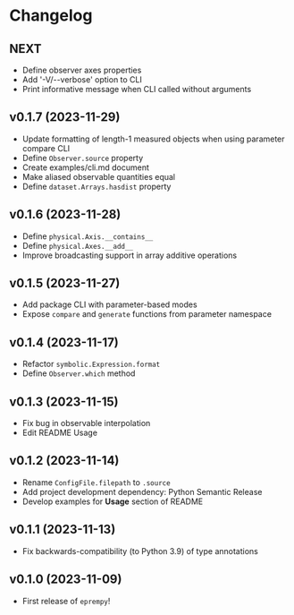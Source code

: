 <!-- Note to developers: version subheadings should have the form vX.Y.Z (YYYY-MM-DD) -->

# Changelog

## NEXT

- Define observer axes properties
- Add '-V/--verbose' option to CLI
- Print informative message when CLI called without arguments

## v0.1.7 (2023-11-29)

- Update formatting of length-1 measured objects when using parameter compare CLI
- Define `Observer.source` property
- Create examples/cli.md document
- Make aliased observable quantities equal
- Define `dataset.Arrays.hasdist` property

## v0.1.6 (2023-11-28)

- Define `physical.Axis.__contains__`
- Define `physical.Axes.__add__`
- Improve broadcasting support in array additive operations

## v0.1.5 (2023-11-27)

- Add package CLI with parameter-based modes
- Expose `compare` and `generate` functions from parameter namespace

## v0.1.4 (2023-11-17)

- Refactor `symbolic.Expression.format`
- Define `Observer.which` method

## v0.1.3 (2023-11-15)

- Fix bug in observable interpolation
- Edit README Usage

## v0.1.2 (2023-11-14)

- Rename `ConfigFile.filepath` to `.source`
- Add project development dependency: Python Semantic Release
- Develop examples for **Usage** section of README

## v0.1.1 (2023-11-13)

- Fix backwards-compatibility (to Python 3.9) of type annotations

## v0.1.0 (2023-11-09)

- First release of `eprempy`!

